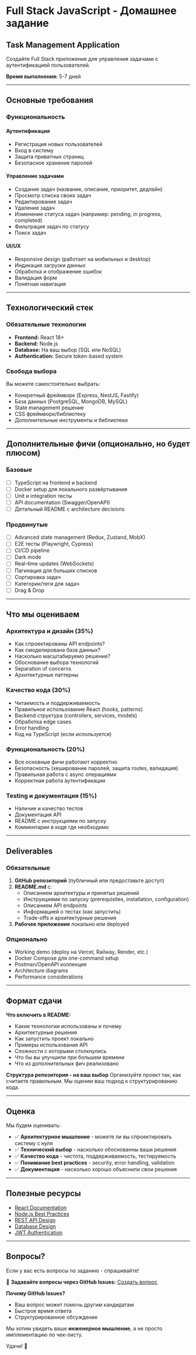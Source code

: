 # Full Stack JavaScript - Домашнее задание

## Task Management Application

Создайте Full Stack приложение для управления задачами с аутентификацией пользователей.

**Время выполнения:** 5-7 дней

---

## Основные требования

### Функциональность

#### Аутентификация
- Регистрация новых пользователей
- Вход в систему
- Защита приватных страниц
- Безопасное хранение паролей

#### Управление задачами
- Создание задач (название, описание, приоритет, дедлайн)
- Просмотр списка своих задач
- Редактирование задач
- Удаление задач
- Изменение статуса задач (например: pending, in progress, completed)
- Фильтрация задач по статусу
- Поиск задач

#### UI/UX
- Responsive design (работает на мобильных и desktop)
- Индикация загрузки данных
- Обработка и отображение ошибок
- Валидация форм
- Понятная навигация

---

## Технологический стек

### Обязательные технологии
- **Frontend:** React 18+
- **Backend:** Node.js
- **Database:** На ваш выбор (SQL или NoSQL)
- **Authentication:** Secure token-based system

### Свобода выбора
Вы можете самостоятельно выбрать:
- Конкретный фреймворк (Express, NestJS, Fastify)
- База данных (PostgreSQL, MongoDB, MySQL)
- State management решение
- CSS фреймворк/библиотеку
- Дополнительные инструменты и библиотеки

---

## Дополнительные фичи (опционально, но будет плюсом)

### Базовые
- [ ] TypeScript на frontend и backend
- [ ] Docker setup для локального развёртывания
- [ ] Unit и integration тесты
- [ ] API documentation (Swagger/OpenAPI)
- [ ] Детальный README с architecture decisions

### Продвинутые
- [ ] Advanced state management (Redux, Zustand, MobX)
- [ ] E2E тесты (Playwright, Cypress)
- [ ] CI/CD pipeline
- [ ] Dark mode
- [ ] Real-time updates (WebSockets)
- [ ] Пагинация для больших списков
- [ ] Сортировка задач
- [ ] Категории/теги для задач
- [ ] Drag & Drop

---

## Что мы оцениваем

### Архитектура и дизайн (35%)
- Как спроектированы API endpoints?
- Как смоделирована база данных?
- Насколько масштабируемо решение?
- Обоснование выбора технологий
- Separation of concerns
- Архитектурные паттерны

### Качество кода (30%)
- Читаемость и поддерживаемость
- Правильное использование React (hooks, patterns)
- Backend структура (controllers, services, models)
- Обработка edge cases
- Error handling
- Код на TypeScript (если используется)

### Функциональность (20%)
- Все основные фичи работают корректно
- Безопасность (хеширование паролей, защита routes, валидация)
- Правильная работа с async операциями
- Корректная работа аутентификации

### Testing и документация (15%)
- Наличие и качество тестов
- Документация API
- README с инструкциями по запуску
- Комментарии в коде где необходимо

---

## Deliverables

### Обязательные
1. **GitHub репозиторий** (публичный или предоставьте доступ)
2. **README.md** с:
   - Описанием архитектуры и принятых решений
   - Инструкциями по запуску (prerequisites, installation, configuration)
   - Описанием API endpoints
   - Информацией о тестах (как запустить)
   - Trade-offs и архитектурные решения
3. **Рабочее приложение** локально или deployed

### Опционально
- Working demo (deploy на Vercel, Railway, Render, etc.)
- Docker Compose для one-command setup
- Postman/OpenAPI коллекция
- Architecture diagrams
- Performance considerations

---

## Формат сдачи

**Что включить в README:**
- Какие технологии использованы и почему
- Архитектурные решения
- Как запустить проект локально
- Примеры использования API
- Сложности с которыми столкнулись
- Что бы вы улучшили при большем времени
- Что из дополнительных фич реализовано

**Структура репозитория - на ваш выбор**
Организуйте проект так, как считаете правильным. Мы оценим ваш подход к структурированию кода.

---

## Оценка

Мы будем оценивать:
- ✅ **Архитектурное мышление** - можете ли вы спроектировать систему с нуля
- ✅ **Технический выбор** - насколько обоснованны ваши решения
- ✅ **Качество кода** - чистота, поддерживаемость, тестируемость
- ✅ **Понимание best practices** - security, error handling, validation
- ✅ **Документация** - насколько хорошо объяснили свои решения

---

## Полезные ресурсы

- [React Documentation](https://react.dev/)
- [Node.js Best Practices](https://github.com/goldbergyoni/nodebestpractices)
- [REST API Design](https://restfulapi.net/)
- [Database Design](https://www.databass.dev/)
- [JWT Authentication](https://jwt.io/introduction)

---

## Вопросы?

Если у вас есть вопросы по заданию - спрашивайте!

💬 **Задавайте вопросы через GitHub Issues:** [Создать вопрос](https://github.com/zaspenkoav/full-stack-js-assignment/issues/new)

**Почему GitHub Issues?**
- Ваш вопрос может помочь другим кандидатам
- Быстрое время ответа
- Структурированное обсуждение

Мы хотим увидеть ваше **инженерное мышление**, а не просто имплементацию по чек-листу.

Удачи! 🚀
